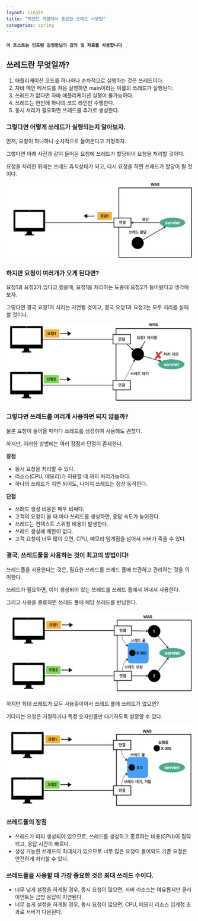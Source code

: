 ```yaml
---
layout: single
title: "백엔드 개발에서 중요한 쓰레드 사용법"
categories: spring
---
```


#### `이 포스트는 인프런 김영한님의 강의 및 자료를 사용합니다`

## 쓰레드란 무엇일까?

1. 애플리케이션 코드를 하나하나 순차적으로 실행하는 것은 쓰레드이다.
2. 자바 메인 메서드를 처음 실행하면 main이라는 이름의 쓰레드가 실행된다.
3. 쓰레드가 없다면 자바 애플리케이션 실행이 불가능하다.
4. 쓰레드는 한번에 하나의 코드 라인만 수행한다.
5. 동시 처리가 필요하면 쓰레드를 추가로 생성한다.

### 그렇다면 어떻게 쓰레드가 실행되는지 알아보자.

먼저, 요청이 하나하나 순차적으로 들어온다고 가정하자. 

그렇다면 아래 사진과 같이 들어온 요청에 쓰레드가 할당되어 요청을 처리할 것이다.

요청을 처리한 뒤에는 쓰레드 휴식상태가 되고, 다시 요청을 하면 쓰레드가 할당이 될 것이다.

![Thread](/images/Thread.png)

### 하지만 요청이 여러개가 오게 된다면?

요청1과 요청2가 있다고 했을때, 요청1을 처리하는 도중에 요청2가 들어왔다고 생각해보자.

그렇다면 결국 요청1의 처리는 지연될 것이고, 결국 요청1과 요청2는 모두 처리를 실패할 것이다.

![Thread2](/images/Thread2.png)

### 그렇다면 쓰레드를 여러개 사용하면 되지 않을까?

물론 요청이 들어올 때마다 쓰레드를 생성하여 사용해도 괜찮다.

하지만, 이러한 방법에는 여러 장점과 단점이 존재한다.

**장점**
- 동시 요청을 처리할 수 있다.
- 리소스(CPU, 메모리)가 허용할 때 까지 처리가능하다.
- 하나의 쓰레드가 지연 되어도, 나머지 쓰레드는 정상 동작한다.

**단점**
- 쓰레드 생성 비용은 매우 비싸다.
- 고객의 요청이 올 때 마다 쓰레드를 생성하면, 응답 속도가 늦어진다.
- 쓰레드는 컨텍스트 스위칭 비용이 발생한다.
- 쓰레드 생성에 제한이 없다.
- 고객 요청이 너무 많이 오면, CPU, 메모리 임계점을 넘어서 서버가 죽을 수 있다.

### 결국, 쓰레드풀을 사용하는 것이 최고의 방법이다!

쓰레드풀을 사용한다는 것은, 필요한 쓰레드를 쓰레드 풀에 보관하고 관리하는 것을 의미한다.

쓰레드가 필요하면, 이미 생성되어 있는 쓰레드를 쓰레드 풀에서 꺼내서 사용한다.

그리고 사용을 종료하면 쓰레드 풀에 해당 쓰레드를 반납한다.

![Threadful](/images/Threadful.png)

하지만 최대 쓰레드가 모두 사용중이어서 쓰레드 풀에 쓰레드가 없으면?

기다리는 요청은 거절하거나 특정 숫자만큼만 대기하도록 설정할 수 있다.

![Threadful2](/images/Threadful2.png)

### 쓰레드풀의 장점
- 쓰레드가 미리 생성되어 있으므로, 쓰레드를 생성하고 종료하는 비용(CPU)이 절약되고, 응답 시간이 빠르다.
- 생성 가능한 쓰레드의 최대치가 있으므로 너무 많은 요청이 들어와도 기존 요청은 안전하게 처리할 수 있다.

### 쓰레드풀을 사용할 때 가장 중요한 것은 최대 쓰레드 수이다.
- 너무 낮게 설정을 하게될 경우, 동시 요청이 많으면, 서버 리소스는 여유롭지만 클라이언트는 금방 응답이 지연된다.
- 너무 높게 설정을 하게될 경우, 동시 요청이 많으면, CPU, 메모리 리소스 임계점 초과로 서버가 다운된다.


